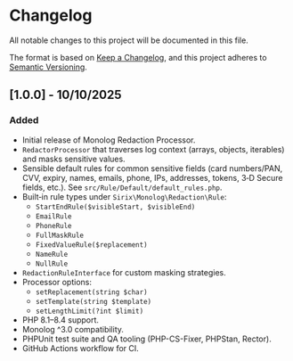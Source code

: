 # Changelog

All notable changes to this project will be documented in this file.

The format is based on [Keep a Changelog](https://keepachangelog.com/en/1.0.0/),
and this project adheres to [Semantic Versioning](https://semver.org/spec/v2.0.0.html).

## [1.0.0] - 10/10/2025

### Added
- Initial release of Monolog Redaction Processor.
- `RedactorProcessor` that traverses log context (arrays, objects, iterables) and masks sensitive values.
- Sensible default rules for common sensitive fields (card numbers/PAN, CVV, expiry, names, emails, phone, IPs, addresses, tokens, 3‑D Secure fields, etc.). See `src/Rule/Default/default_rules.php`.
- Built‑in rule types under `Sirix\Monolog\Redaction\Rule`:
  - `StartEndRule($visibleStart, $visibleEnd)`
  - `EmailRule`
  - `PhoneRule`
  - `FullMaskRule`
  - `FixedValueRule($replacement)`
  - `NameRule`
  - `NullRule`
- `RedactionRuleInterface` for custom masking strategies.
- Processor options:
  - `setReplacement(string $char)`
  - `setTemplate(string $template)`
  - `setLengthLimit(?int $limit)`
- PHP 8.1–8.4 support.
- Monolog ^3.0 compatibility.
- PHPUnit test suite and QA tooling (PHP-CS-Fixer, PHPStan, Rector). 
- GitHub Actions workflow for CI.

